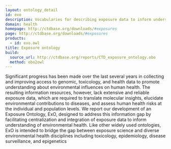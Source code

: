 ```yaml
---
layout: ontology_detail
id: exo
description: Vocabularies for describing exposure data to inform understanding of environmental health.
domain: health
homepage: http://ctdbase.org/downloads/#exposures
page: http://ctdbase.org/downloads/#exposures
products:
  - id: exo.owl
title: Exposure ontology
build:
  source_url: http://ctdbase.org/reports/CTD_exposure_ontology.obo
  method: obo2owl
---
```


Significant progress has been made over the last several years in collecting and improving access to genomic, toxicology, and health data to promote understanding about environmental influences on human health.  The resulting information resources, however, lack extensive and reliable exposure data, which are required to translate molecular insights, elucidate environmental contributions to diseases, and assess human health risks at the individual and population levels.  We report our development of an Exposure Ontology, ExO, designed to address this information gap by facilitating centralization and integration of exposure data to inform understanding of environmental health. Like other widely used ontologies, ExO is intended to bridge the gap between exposure science and diverse environmental health disciplines including toxicology, epidemiology, disease surveillance, and epigenetics
